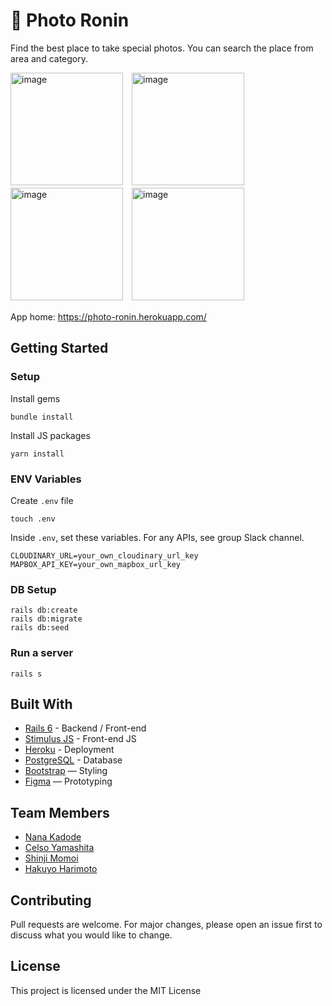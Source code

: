 # 📸 Photo Ronin

Find the best place to take special photos. You can search the place from area and category. 

<img width="180" alt="image" src="https://user-images.githubusercontent.com/99185540/177044477-093b7c76-63a1-4aac-8ea3-2c94ce0cf6b9.png">　<img width="180" alt="image" src="https://user-images.githubusercontent.com/99185540/177044581-2fa32856-62f1-4a1c-a476-3d1b95d74675.png">　<img width="180" alt="image" src="https://user-images.githubusercontent.com/99185540/177044640-3ac4d846-af15-4380-a9ad-66ae7ca144e6.png">　<img width="180" alt="image" src="https://user-images.githubusercontent.com/99185540/177044678-955a3204-0114-4987-b2b4-d055d68c7ae9.png">

App home: https://photo-ronin.herokuapp.com/
   

## Getting Started
### Setup

Install gems
```
bundle install
```
Install JS packages
```
yarn install
```

### ENV Variables
Create `.env` file
```
touch .env
```
Inside `.env`, set these variables. For any APIs, see group Slack channel.
```
CLOUDINARY_URL=your_own_cloudinary_url_key
MAPBOX_API_KEY=your_own_mapbox_url_key
```

### DB Setup
```
rails db:create
rails db:migrate
rails db:seed
```

### Run a server
```
rails s
```

## Built With
- [Rails 6](https://guides.rubyonrails.org/) - Backend / Front-end
- [Stimulus JS](https://stimulus.hotwired.dev/) - Front-end JS
- [Heroku](https://heroku.com/) - Deployment
- [PostgreSQL](https://www.postgresql.org/) - Database
- [Bootstrap](https://getbootstrap.com/) — Styling
- [Figma](https://www.figma.com) — Prototyping

## Team Members
- [Nana Kadode](https://www.linkedin.com/in/nana-kadode/)
- [Celso Yamashita](https://www.linkedin.com/in/ctyamashita/)
- [Shinji Momoi](https://www.linkedin.com/in/shinjimomoi/)
- [Hakuyo Harimoto](https://www.linkedin.com/in/hakuyo-harimoto-32338b123/)

## Contributing
Pull requests are welcome. For major changes, please open an issue first to discuss what you would like to change.

## License
This project is licensed under the MIT License
